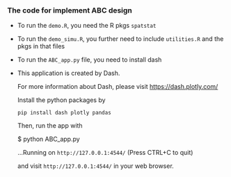 ### The code for implement ABC design 

- To run the `demo.R`, you need the R pkgs `spatstat`

- To run the `demo_simu.R`, you further need to include `utilities.R` and the pkgs in that files

- To run the `ABC_app.py` file, you need to install dash

- This application is created by Dash. 

    For more information about Dash, please visit https://dash.plotly.com/

    Install the python packages by

    `pip install dash plotly pandas`

    Then, run the app with

    $ python ABC_app.py

    ...Running on `http://127.0.0.1:4544/` (Press CTRL+C to quit)

    and visit `http://127.0.0.1:4544/` in your web browser.
